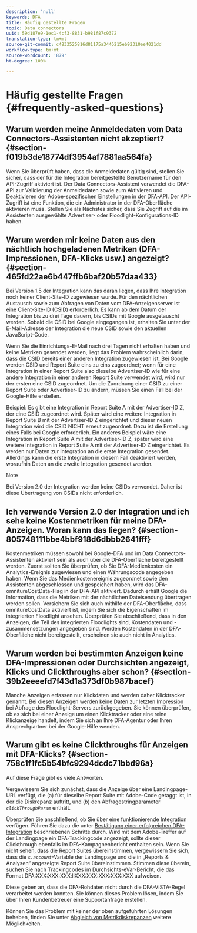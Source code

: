 ```yaml
---
description: 'null'
keywords: DFA
title: Häufig gestellte Fragen
topic: Data connectors
uuid: 59d187e9-1ec1-4cf3-8831-b981f87c9372
translation-type: tm+mt
source-git-commit: c4833525816d81175a3446215eb92310ee4021dd
workflow-type: tm+mt
source-wordcount: '879'
ht-degree: 100%

---
```



# Häufig gestellte Fragen {#frequently-asked-questions}

## Warum werden meine Anmeldedaten vom Data Connectors-Assistenten nicht akzeptiert? {#section-f019b3de18774df3954af7881aa564fa}

Wenn Sie überprüft haben, dass die Anmeldedaten gültig sind, stellen Sie sicher, dass der für die Integration bereitgestellte Benutzername für den API-Zugriff aktiviert ist. Der Data Connectors-Assistent verwendet die DFA-API zur Validierung der Anmeldedaten sowie zum Aktivieren und Deaktivieren der Adobe-spezifischen Einstellungen in der DFA-API. Der API-Zugriff ist eine Funktion, die ein Administrator in der DFA-Oberfläche aktivieren muss. Stellen Sie als Nächstes sicher, dass Sie Zugriff auf die im Assistenten ausgewählte Advertiser- oder Floodlight-Konfigurations-ID haben.

## Warum werden mir keine Daten aus den nächtlich hochgeladenen Metriken (DFA-Impressionen, DFA-Klicks usw.) angezeigt?  {#section-465fd22ae6b447ffb6baf20b57daa433}

Bei Version 1.5 der Integration kann das daran liegen, dass Ihre Integration noch keiner Client-Site-ID zugewiesen wurde. Für den nächtlichen Austausch sowie zum Abfragen von Daten vom DFA-Anzeigenserver ist eine Client-Site-ID (CSID) erforderlich. Es kann ab dem Datum der Integration bis zu drei Tage dauern, bis CSIDs mit Google ausgetauscht werden. Sobald die CSID bei Google eingegangen ist, erhalten Sie unter der E-Mail-Adresse der Integration die neue CSID sowie den aktuellen JavaScript-Code.

Wenn Sie die Einrichtungs-E-Mail nach drei Tagen nicht erhalten haben und keine Metriken gesendet werden, liegt das Problem wahrscheinlich darin, dass die CSID bereits einer anderen Integration zugewiesen ist. Bei Google werden CSID und Report Suite eins zu eins zugeordnet; wenn für eine Integration in einer Report Suite also dieselbe Advertiser-ID wie für eine andere Integration in einer anderen Report Suite verwendet wird, wird nur der ersten eine CSID zugeordnet. Um die Zuordnung einer CSID zu einer Report Suite oder Advertiser-ID zu ändern, müssen Sie einen Fall bei der Google-Hilfe erstellen.

Beispiel: Es gibt eine Integration in Report Suite A mit der Advertiser-ID Z, der eine CSID zugeordnet wird. Später wird eine weitere Integration in Report Suite B mit der Advertiser-ID Z eingerichtet und dieser neuen Integration wird die CSID NICHT erneut zugeordnet. Dazu ist die Erstellung eines Falls bei Google erforderlich. Ein anderes Beispiel wäre eine Integration in Report Suite A mit der Advertiser-ID Z, später wird eine weitere Integration in Report Suite A mit der Advertiser-ID Z eingerichtet. Es werden nur Daten zur Integration an die erste Integration gesendet. Allerdings kann die erste Integration in diesem Fall deaktiviert werden, woraufhin Daten an die zweite Integration gesendet werden.

>[!NOTE]
>
>Bei Version 2.0 der Integration werden keine CSIDs verwendet. Daher ist diese Übertragung von CSIDs nicht erforderlich.

## Ich verwende Version 2.0 der Integration und ich sehe keine Kostenmetriken für meine DFA-Anzeigen. Woran kann das liegen?  {#section-805748111bbe4bbf918d6dbbb2641fff}

Kostenmetriken müssen sowohl bei Google-DFA und im Data Connectors-Assistenten aktiviert sein als auch über die DFA-Oberfläche bereitgestellt werden. Zuerst sollten Sie überprüfen, ob Sie DFA-Medienkosten ein Analytics-Ereignis zugewiesen und einen Währungscode angegeben haben. Wenn Sie das Medienkostenereignis zugeordnet sowie den Assistenten abgeschlossen und gespeichert haben, wird das DFA-omnitureCostData-Flag in der DFA-API aktiviert. Dadurch erhält Google die Information, dass die Metriken mit der nächtlichen Dateisendung übertragen werden sollen. Versichern Sie sich auch mithilfe der DFA-Oberfläche, dass omnitureCostData aktiviert ist, indem Sie sich die Eigenschaften im integrierten Floodlight ansehen. Überprüfen Sie abschließend, dass in den Anzeigen, die Teil des integrierten Floodlights sind, Kostendaten und -zusammensetzungen angegeben sind. Werden Kostendaten in der DFA-Oberfläche nicht bereitgestellt, erscheinen sie auch nicht in Analytics.

## Warum werden bei bestimmten Anzeigen keine DFA-Impressionen oder Durchsichten angezeigt, Klicks und Clickthroughs aber schon?  {#section-39b2eeeefd7f43d1a373df0b987bacef}

Manche Anzeigen erfassen nur Klickdaten und werden daher Klicktracker genannt. Bei diesen Anzeigen werden keine Daten zur letzten Impression bei Abfrage des Floodlight-Servers zurückgegeben. Sie können überprüfen, ob es sich bei einer Anzeige um einen Klicktracker oder eine reine Klickanzeige handelt, indem Sie sich an Ihre DFA-Agentur oder Ihren Ansprechpartner bei der Google-Hilfe wenden.

## Warum gibt es keine Clickthroughs für Anzeigen mit DFA-Klicks? {#section-758c1f1fc5b54bfc9294dcdc71bbd96a}

Auf diese Frage gibt es viele Antworten.

Vergewissern Sie sich zunächst, dass die Anzeige über eine Landingpage-URL verfügt, die (a) für dieselbe Report Suite mit Adobe-Code getaggt ist, in der die Diskrepanz auftritt, und (b) den Abfragestringparameter  *`clickThroughParam`* enthält.

Überprüfen Sie anschließend, ob Sie über eine funktionierende Integration verfügen. Führen Sie dazu die unter [Bestätigung einer erfolgreichen DFA-Integration](../dfa-data-connector-analytics/dfa-integration.md) beschriebenen Schritte durch. Wird mit dem Adobe-Treffer auf der Landingpage ein DFA-Trackingcode angezeigt, sollte dieser Clickthrough ebenfalls im DFA-Kampagnenbericht enthalten sein. Wenn Sie nicht sehen, dass die Report Suites übereinstimmen, vergewissern Sie sich, dass die *`s.account`*-Variable der Landingpage und die in „Reports &amp; Analysen“ angezeigte Report Suite übereinstimmen. Stimmen diese überein, suchen Sie nach Trackingcodes im Durchsichts-eVar-Bericht, die das Format DFA:XXX:XXX:XXX:llXXX:XXX:XXX:XXX:XXX aufweisen.

Diese geben an, dass die DFA-Rohdaten nicht durch die DFA-VISTA-Regel verarbeitet werden konnten. Sie können dieses Problem lösen, indem Sie über Ihren Kundenbetreuer eine Supportanfrage erstellen.

Können Sie das Problem mit keiner der oben aufgeführten Lösungen beheben, finden Sie unter  [Abgleich von Metrikdiskrepanzen](../dfa-data-connector-analytics/dfa-reconciling-metric-discrepancies.md) weitere Möglichkeiten.
